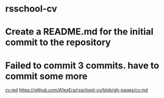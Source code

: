 # rsschool-cv
# Create  a README.md for the  initial commit to the repository
# Failed to commit 3 commits. have to commit some more
[cv.md](https://github.com/A1exEra/rsschool-cv/blob/gh-pages/cv.md)
https://github.com/A1exEra/rsschool-cv/blob/gh-pages/cv.md
